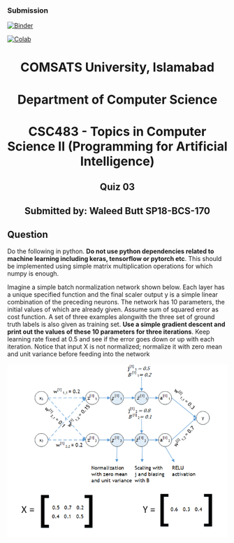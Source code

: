 ### Submission  

[![Binder](https://mybinder.org/badge_logo.svg)](https://mybinder.org/v2/gh/waleedbutt98/Q3_CS2AI.git/HEAD)

[![Colab](https://colab.research.google.com/assets/colab-badge.svg)](https://colab.research.google.com/github/waleedbutt98/Q3_CS2AI/blob/master/Q3.ipynb)  

<h1 style='text-align: center'> COMSATS University, Islamabad </h1>
<h1 style='text-align: center'> Department of Computer Science </h1>
<h1 style='text-align: center'> CSC483 - Topics in Computer Science II (Programming for Artificial Intelligence) </h1>
<h2 style='text-align: center'> Quiz 03 </h2>
<h2 style='text-align: center'> Submitted by: Waleed Butt SP18-BCS-170 </h2>

## Question
Do the following in python. **Do not use python dependencies related to machine learning including keras, tensorflow or pytorch etc**. This should be implemented using simple matrix multiplication operations for which numpy is enough.  

Imagine a simple batch normalization network shown below. Each layer has a unique specified function and the final scaler output y is a simple linear combination of the preceding neurons. The network has 10 parameters, the initial values of which are already given. Assume sum of squared error as cost function. A set of three examples alongwith the three set of ground truth labels is also given as training set. **Use a simple gradient descent and print out the values of these 10 parameters for three iterations**. Keep learning rate fixed at 0.5 and see if the error goes down or up with each iteration. Notice that input X is not normalized; normalize it with zero mean and unit variance before feeding into the network  

![p1](./img/p1.png)
